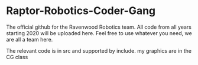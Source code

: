 # Raptor-Robotics-Coder-Gang
The official github for the Ravenwood Robotics team. All code from all years starting 2020 will be uploaded here. Feel free to use whatever you need, we are all a team here.

The relevant code is in src and supported by include.
my graphics are in the CG class

